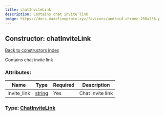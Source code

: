 ```yaml
---
title: chatInviteLink
description: Contains chat invite link
image: https://docs.madelineproto.xyz/favicons/android-chrome-256x256.png
---
```

## Constructor: chatInviteLink  
[Back to constructors index](index.md)



Contains chat invite link

### Attributes:

| Name     |    Type       | Required | Description |
|----------|---------------|----------|-------------|
|invite\_link|[string](../types/string.md) | Yes|Chat invite link|



### Type: [ChatInviteLink](../types/ChatInviteLink.md)


